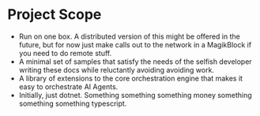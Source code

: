 # Project Scope

- Run on one box. A distributed version of this might be offered in the future, but for now just make calls out to the network in a MagikBlock if you need to do remote stuff.
- A minimal set of samples that satisfy the needs of the selfish developer writing these docs while reluctantly avoiding avoiding work.
- A library of extensions to the core orchestration engine that makes it easy to orchestrate AI Agents.
- Initially, just dotnet. Something something something money something something something typescript.
